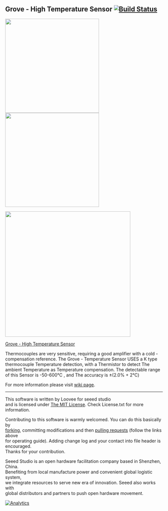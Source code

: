 Grove - High Temperature Sensor  [![Build Status](https://travis-ci.com/Seeed-Studio/Grove_HighTemp_Sensor.svg?branch=master)](https://travis-ci.com/Seeed-Studio/Grove_HighTemp_Sensor)
-------------------------------------------------------------

<img src=https://statics3.seeedstudio.com/product/High%20Temperature%20Sensor_02.jpg width=300><img src=https://statics3.seeedstudio.com/product/High%20Temperature%20Sensor_03.jpg width=300>

<img src=https://statics3.seeedstudio.com/images/product/High%20Temperature%20Sensor.jpg width=400>

[Grove - High Temperature Sensor](https://www.seeedstudio.com/Grove-High-Temperature-Sensor-p-1810.html)

Thermocouples are very sensitive, requiring a good amplifier with a cold - compensation reference. The Grove - Temperature Sensor USES a K type thermocouple Temperature detection, with a Thermistor to detect The ambient Temperature as Temperature compensation. The detectable range of this Sensor is -50-600℃ , and The accuracy is ±(2.0% + 2℃)

For more information please visit [wiki page](http://wiki.seeedstudio.com/Grove-High_Temperature_Sensor/).

----
This software is written by Loovee for seeed studio<br>
and is licensed under [The MIT License](http://opensource.org/licenses/mit-license.php). Check License.txt for more information.<br>

Contributing to this software is warmly welcomed. You can do this basically by<br>
[forking](https://help.github.com/articles/fork-a-repo), committing modifications and then [pulling requests](https://help.github.com/articles/using-pull-requests) (follow the links above<br>
for operating guide). Adding change log and your contact into file header is encouraged.<br>
Thanks for your contribution.

Seeed Studio is an open hardware facilitation company based in Shenzhen, China. <br>
Benefiting from local manufacture power and convenient global logistic system, <br>
we integrate resources to serve new era of innovation. Seeed also works with <br>
global distributors and partners to push open hardware movement.<br>


[![Analytics](https://ga-beacon.appspot.com/UA-46589105-3/Grove_HighTemp_Sensor)](https://github.com/igrigorik/ga-beacon)
